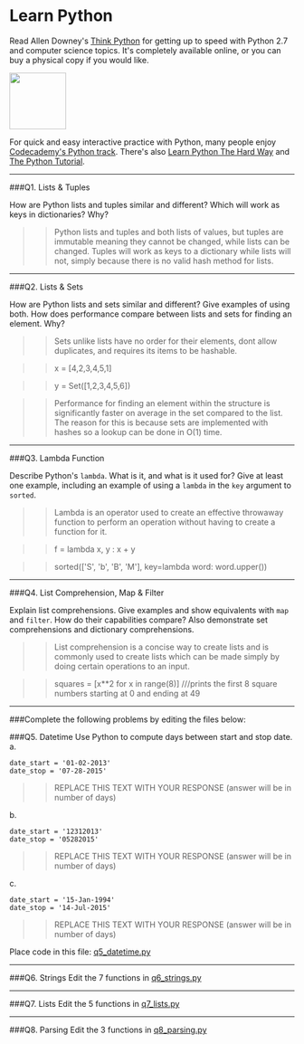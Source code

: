 # Learn Python

Read Allen Downey's [Think Python](http://www.greenteapress.com/thinkpython/) for getting up to speed with Python 2.7 and computer science topics. It's completely available online, or you can buy a physical copy if you would like.

<a href="http://www.greenteapress.com/thinkpython/"><img src="img/think_python.png" style="width: 100px;" target="_blank"></a>

For quick and easy interactive practice with Python, many people enjoy [Codecademy's Python track](http://www.codecademy.com/en/tracks/python). There's also [Learn Python The Hard Way](http://learnpythonthehardway.org/book/) and [The Python Tutorial](https://docs.python.org/2/tutorial/).

---

###Q1. Lists &amp; Tuples

How are Python lists and tuples similar and different? Which will work as keys in dictionaries? Why?

>> Python lists and tuples and both lists of values, but tuples are immutable meaning they cannot be changed, while lists can be changed. Tuples will work as keys to a dictionary while lists will not, simply because there is no valid hash method for lists.

---

###Q2. Lists &amp; Sets

How are Python lists and sets similar and different? Give examples of using both. How does performance compare between lists and sets for finding an element. Why?

>> Sets unlike lists have no order for their elements, dont allow duplicates, and requires its items to be hashable. 

>> x = [4,2,3,4,5,1]

>> y = Set([1,2,3,4,5,6])

>> Performance for finding an element within the structure is significantly faster on average in the set compared to the list. The reason for this is because sets are implemented with hashes so a lookup can be done in O(1) time.

---

###Q3. Lambda Function

Describe Python's `lambda`. What is it, and what is it used for? Give at least one example, including an example of using a `lambda` in the `key` argument to `sorted`.

>> Lambda is an operator used to create an effective throwaway function to perform an operation without having to create a function for it.

>> f = lambda x, y : x + y

>> sorted(['S', 'b', 'B', 'M'], key=lambda word: word.upper())

---

###Q4. List Comprehension, Map &amp; Filter

Explain list comprehensions. Give examples and show equivalents with `map` and `filter`. How do their capabilities compare? Also demonstrate set comprehensions and dictionary comprehensions.

>> List comprehension is a concise way to create lists and is commonly used to create lists which can be made simply by doing certain operations to an input. 

>> squares = [x**2 for x in range(8)] ///prints the first 8 square numbers starting at 0 and ending at 49

>> 

---

###Complete the following problems by editing the files below:

###Q5. Datetime
Use Python to compute days between start and stop date.   
a.  

```
date_start = '01-02-2013'    
date_stop = '07-28-2015'
```

>> REPLACE THIS TEXT WITH YOUR RESPONSE (answer will be in number of days)

b.  
```
date_start = '12312013'  
date_stop = '05282015'  
```

>> REPLACE THIS TEXT WITH YOUR RESPONSE (answer will be in number of days)

c.  
```
date_start = '15-Jan-1994'      
date_stop = '14-Jul-2015'  
```

>> REPLACE THIS TEXT WITH YOUR RESPONSE  (answer will be in number of days)

Place code in this file: [q5_datetime.py](python/q5_datetime.py)

---

###Q6. Strings
Edit the 7 functions in [q6_strings.py](python/q6_strings.py)

---

###Q7. Lists
Edit the 5 functions in [q7_lists.py](python/q7_lists.py)

---

###Q8. Parsing
Edit the 3 functions in [q8_parsing.py](python/q8_parsing.py)





